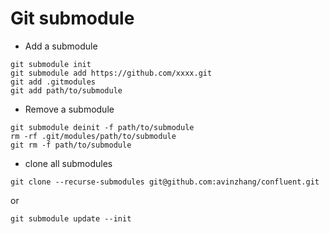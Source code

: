 # Git submodule
  * Add a submodule
   ```
   git submodule init
   git submodule add https://github.com/xxxx.git
   git add .gitmodules
   git add path/to/submodule
   ```
  * Remove a submodule 
   ```
   git submodule deinit -f path/to/submodule
   rm -rf .git/modules/path/to/submodule
   git rm -f path/to/submodule
   ```

  * clone all submodules
  ```
  git clone --recurse-submodules git@github.com:avinzhang/confluent.git
  ```
  or
  ```
  git submodule update --init
  ```

